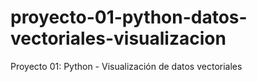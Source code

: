 # proyecto-01-python-datos-vectoriales-visualizacion
Proyecto 01: Python - Visualización de datos vectoriales
